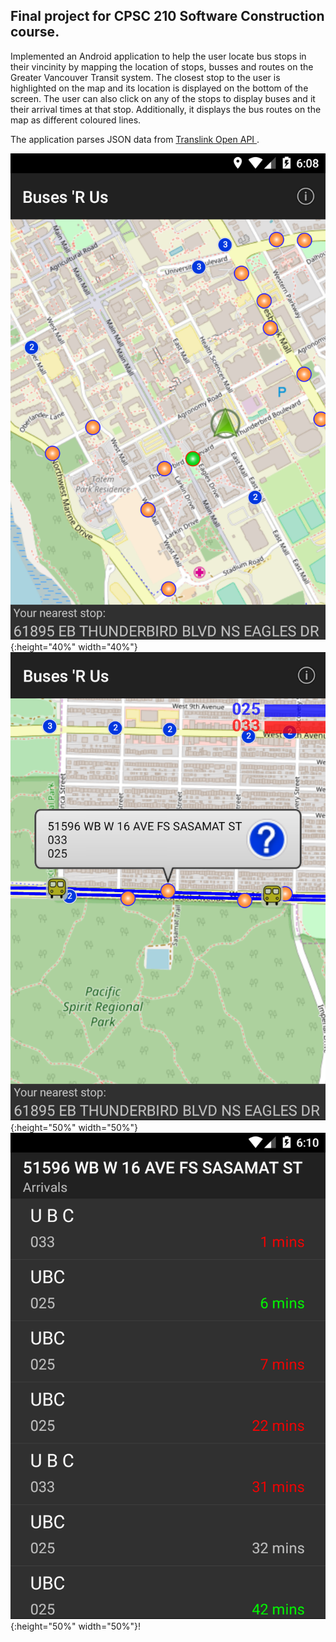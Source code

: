 ## Final project for CPSC 210 Software Construction course.

Implemented an Android application to help the user locate bus stops in their vincinity by mapping the location of stops, busses and routes on the Greater Vancouver Transit system. The closest stop to the user is highlighted on the map and its location is displayed on the bottom of the screen. The user can also click on any of the stops to display buses and it their arrival times at that stop. Additionally, it displays the bus routes on the map as different coloured lines.

The application parses JSON data from [Translink Open API ](https://developer.translink.ca/).

![Main Screen](/Images/mainscreen.png){:height="40%" width="40%"}
![Bus Stop](/Images/stop.png){:height="50%" width="50%"}
![Arrivals](/Images/arrivals.png){:height="50%" width="50%"}!
